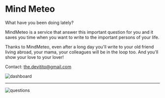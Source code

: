 Mind Meteo
===========

What have you been doing lately?   

MindMeteo is a service that answer this important question for you and it saves you time when you want to write to the important persons of your life.  

Thanks to MindMeteo, even after a long day you'll write to your old friend living abroad, your mama, your colleagues will be in the loop too. And you'll show your love to your lover!

Contact: the.devitito@gmail.com

![dashboard](https://devitito.github.com/mymindmeteo/images/mm-dashboard.png)
* * *
![questions](https://devitito.github.com/mymindmeteo/images/mm-questions.png)

